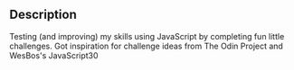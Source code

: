 ## Description
Testing (and improving) my skills using JavaScript by completing fun little challenges. Got inspiration for challenge ideas from The Odin Project and WesBos's JavaScript30
